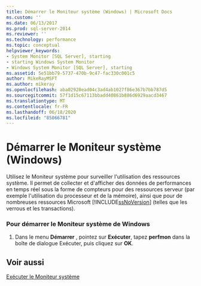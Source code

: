 ```yaml
---
title: Démarrer le Moniteur système (Windows) | Microsoft Docs
ms.custom: ''
ms.date: 06/13/2017
ms.prod: sql-server-2014
ms.reviewer: ''
ms.technology: performance
ms.topic: conceptual
helpviewer_keywords:
- System Monitor [SQL Server], starting
- starting Windows System Monitor
- Windows System Monitor [SQL Server], starting
ms.assetid: 5e51bb79-5737-470b-9c47-fac330c001c5
author: MikeRayMSFT
ms.author: mikeray
ms.openlocfilehash: aba02928ead04c3ad4ab1027f86e367b7bb787d5
ms.sourcegitcommit: 57f1d15c67113bbadd40861b886d6929aacd3467
ms.translationtype: MT
ms.contentlocale: fr-FR
ms.lasthandoff: 06/18/2020
ms.locfileid: "85066781"
---
```

# <a name="start-system-monitor-windows"></a>Démarrer le Moniteur système (Windows)
  Utilisez le Moniteur système pour surveiller l'utilisation des ressources système. Il permet de collecter et d'afficher des données de performances en temps réel sous la forme de compteurs pour des ressources serveur (par exemple l'utilisation du processeur et de la mémoire), ainsi que pour de nombreuses ressources Microsoft [!INCLUDE[ssNoVersion](../../includes/ssnoversion-md.md)] (telles que les verrous et les transactions).  
  
### <a name="to-start-system-monitor-in-windows"></a>Pour démarrer le Moniteur système de Windows  
  
1.  Dans le menu **Démarrer** , pointez sur **Exécuter**, tapez **perfmon** dans la boîte de dialogue Exécuter, puis cliquez sur **OK**.  
  
## <a name="see-also"></a>Voir aussi  
 [Exécuter le Moniteur système](../performance-monitor/run-system-monitor.md)  
  
  

